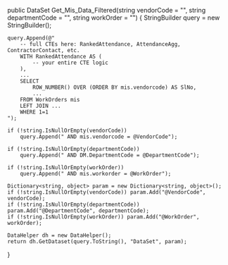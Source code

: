 public DataSet Get_Mis_Data_Filtered(string vendorCode = "", string departmentCode = "", string workOrder = "")
{
    StringBuilder query = new StringBuilder();

    query.Append(@"
        -- full CTEs here: RankedAttendance, AttendanceAgg, ContractorContact, etc.
        WITH RankedAttendance AS (
            -- your entire CTE logic
        ),
        ...
        SELECT
            ROW_NUMBER() OVER (ORDER BY mis.vendorcode) AS SlNo,
            ...
        FROM WorkOrders mis
        LEFT JOIN ...
        WHERE 1=1
    ");

    if (!string.IsNullOrEmpty(vendorCode))
        query.Append(" AND mis.vendorcode = @VendorCode");

    if (!string.IsNullOrEmpty(departmentCode))
        query.Append(" AND DM.DepartmentCode = @DepartmentCode");

    if (!string.IsNullOrEmpty(workOrder))
        query.Append(" AND mis.workorder = @WorkOrder");

    Dictionary<string, object> param = new Dictionary<string, object>();
    if (!string.IsNullOrEmpty(vendorCode)) param.Add("@VendorCode", vendorCode);
    if (!string.IsNullOrEmpty(departmentCode)) param.Add("@DepartmentCode", departmentCode);
    if (!string.IsNullOrEmpty(workOrder)) param.Add("@WorkOrder", workOrder);

    DataHelper dh = new DataHelper();
    return dh.GetDataset(query.ToString(), "DataSet", param);
}
